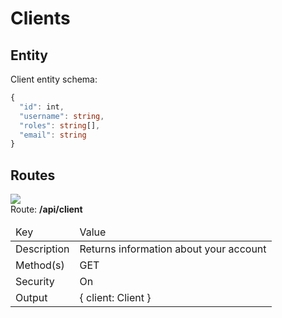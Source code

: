 # Clients

## Entity

Client entity schema:
```ts
{
  "id": int,
  "username": string,
  "roles": string[],
  "email": string
}
```

## Routes

![](https://img.shields.io/badge/-GET-brightgreen)  
Route: **/api/client**   
<table>
  <thead>
    <tr>
      <td>Key</td>
      <td>Value</td>
    </tr>
  </thead>
  <tbody>
    <tr>
      <td>Description</td>
      <td>Returns information about your account</td>
    </tr>
    <tr>
      <td>Method(s)</td>
      <td>GET</td>
    </tr>
    <tr>
      <td>Security</td>
      <td>On</td>
    </tr>
    <tr>
      <td>Output</td>
      <td>
      {
       client: Client
      }
      </td>
    </tr>
  </tbody>
</table>
